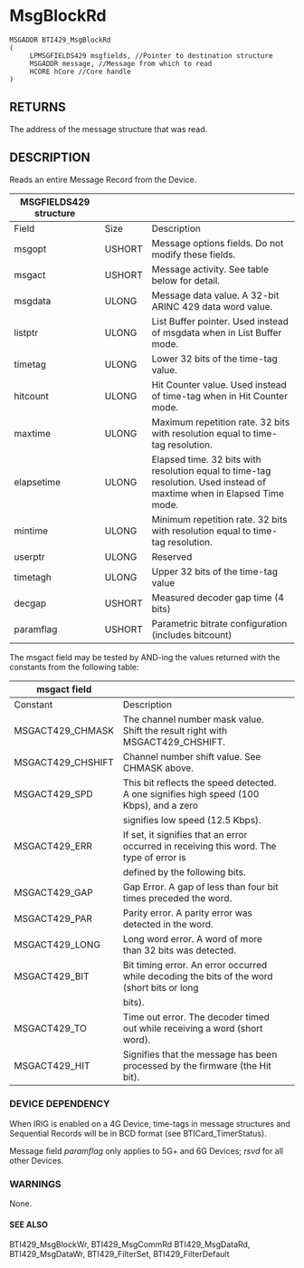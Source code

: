 # **MsgBlockRd**

```
MSGADDR BTI429_MsgBlockRd
(
     LPMSGFIELDS429 msgfields, //Pointer to destination structure
     MSGADDR message, //Message from which to read
     HCORE hCore //Core handle
)
```
## **RETURNS**

The address of the message structure that was read.

## **DESCRIPTION**

Reads an entire Message Record from the Device.

| MSGFIELDS429 structure |        |                                                                                                                           |
|------------------------|--------|---------------------------------------------------------------------------------------------------------------------------|
| Field                  | Size   | Description                                                                                                               |
| msgopt                 | USHORT | Message options fields. Do not modify these fields.                                                                       |
| msgact                 | USHORT | Message activity. See table below for detail.                                                                             |
| msgdata                | ULONG  | Message data value. A 32-bit ARINC 429 data word value.                                                                   |
| listptr                | ULONG  | List Buffer pointer. Used instead of msgdata when in List Buffer mode.                                                    |
| timetag                | ULONG  | Lower 32 bits of the time-tag value.                                                                                      |
| hitcount               | ULONG  | Hit Counter value. Used instead of time-tag when in Hit Counter mode.                                                     |
| maxtime                | ULONG  | Maximum repetition rate. 32 bits with resolution equal to time-tag resolution.                                            |
| elapsetime             | ULONG  | Elapsed time. 32 bits with resolution equal to time-tag resolution. Used instead of<br>maxtime when in Elapsed Time mode. |
| mintime                | ULONG  | Minimum repetition rate. 32 bits with resolution equal to time-tag resolution.                                            |
| userptr                | ULONG  | Reserved                                                                                                                  |
| timetagh               | ULONG  | Upper 32 bits of the time-tag value                                                                                       |
| decgap                 | USHORT | Measured decoder gap time (4 bits)                                                                                        |
| paramflag              | USHORT | Parametric bitrate configuration (includes bitcount)                                                                      |

The msgact field may be tested by AND-ing the values returned with the constants from the following table:

| msgact field      |                                                                                             |  |
|-------------------|---------------------------------------------------------------------------------------------|--|
| Constant          | Description                                                                                 |  |
| MSGACT429_CHMASK  | The channel number mask value. Shift the result right with MSGACT429_CHSHIFT.               |  |
| MSGACT429_CHSHIFT | Channel number shift value. See CHMASK above.                                               |  |
| MSGACT429_SPD     | This bit reflects the speed detected. A one signifies high speed (100 Kbps), and a zero     |  |
|                   | signifies low speed (12.5 Kbps).                                                            |  |
| MSGACT429_ERR     | If set, it signifies that an error occurred in receiving this word. The type of error is    |  |
|                   | defined by the following bits.                                                              |  |
| MSGACT429_GAP     | Gap Error. A gap of less than four bit times preceded the word.                             |  |
| MSGACT429_PAR     | Parity error. A parity error was detected in the word.                                      |  |
| MSGACT429_LONG    | Long word error. A word of more than 32 bits was detected.                                  |  |
| MSGACT429_BIT     | Bit timing error. An error occurred while decoding the bits of the word (short bits or long |  |
|                   | bits).                                                                                      |  |
| MSGACT429_TO      | Time out error. The decoder timed out while receiving a word (short word).                  |  |
| MSGACT429_HIT     | Signifies that the message has been processed by the firmware (the Hit bit).                |  |

### **DEVICE DEPENDENCY**

When IRIG is enabled on a 4G Device, time-tags in message structures and Sequential Records will be in BCD format (see BTICard\_TimerStatus).

Message field *paramflag* only applies to 5G+ and 6G Devices; *rsvd* for all other Devices.

### **WARNINGS**

None.

#### **SEE ALSO**

BTI429\_MsgBlockWr, BTI429\_MsgCommRd BTI429\_MsgDataRd, BTI429\_MsgDataWr, BTI429\_FilterSet, BTI429\_FilterDefault